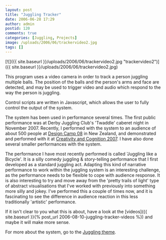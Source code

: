 ```yaml
---
layout: post
title: "Juggling Tracker"
date: 2006-06-28 17:29
author: admin
postid: 120
comments: true
categories: [Juggling, Projects]
image: /uploads/2006/06/trackervideo2.jpg
tags: []
---
```

[![]({{ site.baseurl }}/uploads/2006/06/trackervideo2.jpg "trackervideo2")]({{ site.baseurl }}/uploads/2006/06/trackervideo2.jpg)

This program uses a video camera in order to track a person juggling multiple balls. The position of the balls and the person's arms and face are detected, and may be used to trigger video and audio which respond to the way the person is juggling.

Control scripts are written in Javascript, which allows the user to fully control the output of the system.

The system has been used in performance several times. The first public performance was at Derby Juggling Club's 'Twaddle' caberet night in November 2007. Recently, I performed with the system to an audience of about 500 people at [Design Camp 08](http://wsd.ac.nz/designcamp8/) in New Zealand, and demonstrated and performed with it at [Creativity and Cognition 2007](http://www.cs.umd.edu/hcil/CC2007/). I have also done several smaller performances with the system.

The performance I have most recently performed is called 'Juggling like a Bicycle'. It is a silly comedy juggling & story-telling performance that I first developed as a standard juggling act. Adapting this kind of narrative performance to work within the juggling system is an interesting challenge, as the performance needs to be flexible to cope with audience response. It is also interesting to try and move away from the 'pretty trails of light' type of abstract visualisations that I've worked with previously into something more silly and jokey. I've performed this a couple of times now, and it is fascinating to see the difference in audience reaction in this less traditionally 'artistic' performance.

If it isn't clear to you what this is about, have a look at the [videos]({{ site.baseurl }}{% post_url 2006-08-10-juggling-tracker-videos %}) and maybe it will make more sense.

For more about the system, go to the [Juggling theme](?cat=7).

